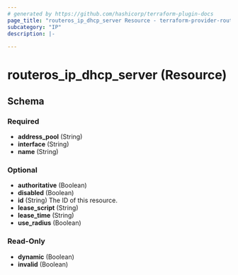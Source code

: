 ```yaml
---
# generated by https://github.com/hashicorp/terraform-plugin-docs
page_title: "routeros_ip_dhcp_server Resource - terraform-provider-routeros"
subcategory: "IP"
description: |-
  
---
```


# routeros_ip_dhcp_server (Resource)





<!-- schema generated by tfplugindocs -->
## Schema

### Required

- **address_pool** (String)
- **interface** (String)
- **name** (String)

### Optional

- **authoritative** (Boolean)
- **disabled** (Boolean)
- **id** (String) The ID of this resource.
- **lease_script** (String)
- **lease_time** (String)
- **use_radius** (Boolean)

### Read-Only

- **dynamic** (Boolean)
- **invalid** (Boolean)


